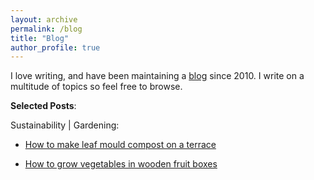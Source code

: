 ```yaml
---
layout: archive
permalink: /blog
title: "Blog"
author_profile: true
---
```

I love writing, and have been maintaining a [blog](https://nirzaree.wordpress.com/) since 2010. I write on a multitude of topics so feel free to browse.

**Selected Posts**: 

Sustainability | Gardening: 
* [How to make leaf mould compost on a terrace](https://nirzaree.wordpress.com/2024/09/18/how-to-make-leaf-mould-compost-on-a-terrace/)

* [How to grow vegetables in wooden fruit boxes](https://nirzaree.wordpress.com/2021/06/20/easiest-way-to-grow-vegetables-in-the-terrace/)


